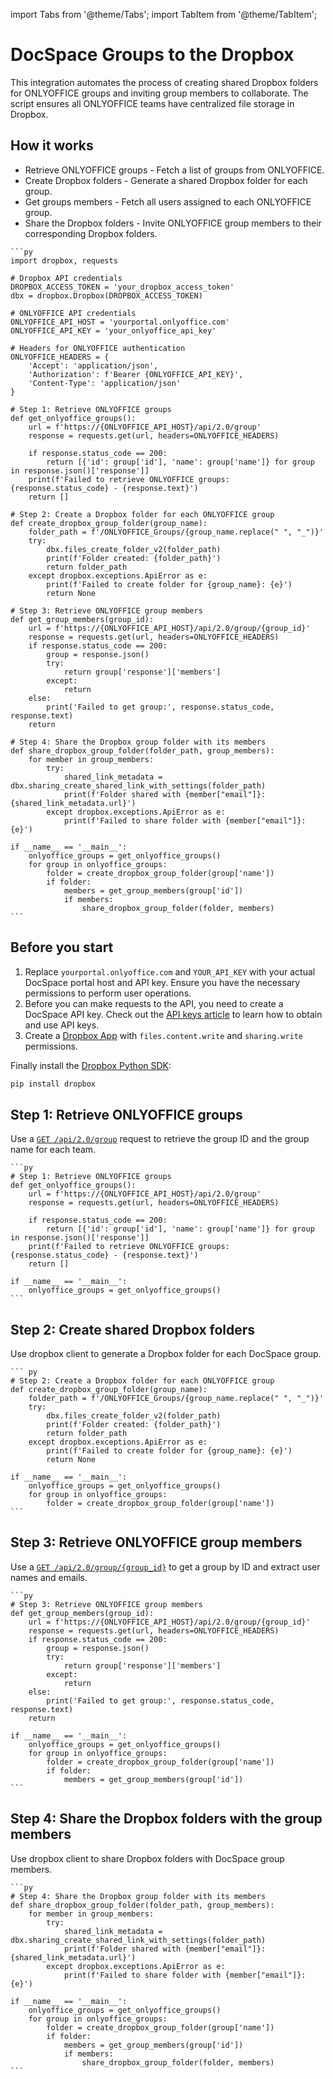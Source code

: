 import Tabs from '@theme/Tabs';
import TabItem from '@theme/TabItem';

# DocSpace Groups to the Dropbox
This integration automates the process of creating shared Dropbox folders for ONLYOFFICE groups and inviting group members to collaborate. 
The script ensures all ONLYOFFICE teams have centralized file storage in Dropbox.

## How it works
- Retrieve ONLYOFFICE groups - Fetch a list of groups from ONLYOFFICE.
- Create Dropbox folders - Generate a shared Dropbox folder for each group.
- Get groups members - Fetch all users assigned to each ONLYOFFICE group.
- Share the Dropbox folders - Invite ONLYOFFICE group members to their corresponding Dropbox folders.

<Tabs>
  <TabItem value="py" label="Python">

    ```py
    import dropbox, requests
 
    # Dropbox API credentials
    DROPBOX_ACCESS_TOKEN = 'your_dropbox_access_token'
    dbx = dropbox.Dropbox(DROPBOX_ACCESS_TOKEN)
    
    # ONLYOFFICE API credentials
    ONLYOFFICE_API_HOST = 'yourportal.onlyoffice.com'
    ONLYOFFICE_API_KEY = 'your_onlyoffice_api_key'
    
    # Headers for ONLYOFFICE authentication
    ONLYOFFICE_HEADERS = {
        'Accept': 'application/json',
        'Authorization': f'Bearer {ONLYOFFICE_API_KEY}',
        'Content-Type': 'application/json'
    }
    
    # Step 1: Retrieve ONLYOFFICE groups
    def get_onlyoffice_groups():
        url = f'https://{ONLYOFFICE_API_HOST}/api/2.0/group'
        response = requests.get(url, headers=ONLYOFFICE_HEADERS)
        
        if response.status_code == 200:
            return [{'id': group['id'], 'name': group['name']} for group in response.json()['response']]
        print(f'Failed to retrieve ONLYOFFICE groups: {response.status_code} - {response.text}')
        return []
    
    # Step 2: Create a Dropbox folder for each ONLYOFFICE group
    def create_dropbox_group_folder(group_name):
        folder_path = f'/ONLYOFFICE_Groups/{group_name.replace(" ", "_")}'
        try:
            dbx.files_create_folder_v2(folder_path)
            print(f'Folder created: {folder_path}')
            return folder_path
        except dropbox.exceptions.ApiError as e:
            print(f'Failed to create folder for {group_name}: {e}')
            return None
    
    # Step 3: Retrieve ONLYOFFICE group members
    def get_group_members(group_id):
        url = f'https://{ONLYOFFICE_API_HOST}/api/2.0/group/{group_id}'
        response = requests.get(url, headers=ONLYOFFICE_HEADERS)
        if response.status_code == 200:
            group = response.json()
            try:
                return group['response']['members']
            except:
                return
        else:
            print('Failed to get group:', response.status_code, response.text)
        return
    
    # Step 4: Share the Dropbox group folder with its members
    def share_dropbox_group_folder(folder_path, group_members):
        for member in group_members:
            try:
                shared_link_metadata = dbx.sharing_create_shared_link_with_settings(folder_path)
                print(f'Folder shared with {member["email"]}: {shared_link_metadata.url}')
            except dropbox.exceptions.ApiError as e:
                print(f'Failed to share folder with {member["email"]}: {e}')
    
    if __name__ == '__main__':
        onlyoffice_groups = get_onlyoffice_groups()
        for group in onlyoffice_groups:
            folder = create_dropbox_group_folder(group['name'])
            if folder:
                members = get_group_members(group['id'])
                if members:
                    share_dropbox_group_folder(folder, members)
    ```

  </TabItem>
</Tabs>

## Before you start
1. Replace `yourportal.onlyoffice.com` and `YOUR_API_KEY` with your actual DocSpace portal host and API key. Ensure you have the necessary permissions to perform user operations.
2. Before you can make requests to the API, you need to create a DocSpace API key. Check out the [API keys article](../../../get-started/authentication/api-keys/) to learn how to obtain and use API keys.
3. Create a [Dropbox App](https://www.dropbox.com/developers) with `files.content.write` and `sharing.write` permissions.

Finally install the [Dropbox Python SDK](https://www.dropbox.com/developers/documentation/python#install):
```bash
pip install dropbox
```

## Step 1: Retrieve ONLYOFFICE groups
Use a [`GET /api/2.0/group`](../../../usage-api/get-groups) request to retrieve the group ID and the group name for each team.

<Tabs>
  <TabItem value="py" label="Python">

    ```py
    # Step 1: Retrieve ONLYOFFICE groups
    def get_onlyoffice_groups():
        url = f'https://{ONLYOFFICE_API_HOST}/api/2.0/group'
        response = requests.get(url, headers=ONLYOFFICE_HEADERS)
        
        if response.status_code == 200:
            return [{'id': group['id'], 'name': group['name']} for group in response.json()['response']]
        print(f'Failed to retrieve ONLYOFFICE groups: {response.status_code} - {response.text}')
        return []

    if __name__ == '__main__':
        onlyoffice_groups = get_onlyoffice_groups()
    ```

  </TabItem>
</Tabs>

## Step 2: Create shared Dropbox folders
Use dropbox client to generate a Dropbox folder for each DocSpace group.

<Tabs>
  <TabItem value="py" label="Python">

    ``` py
    # Step 2: Create a Dropbox folder for each ONLYOFFICE group
    def create_dropbox_group_folder(group_name):
        folder_path = f'/ONLYOFFICE_Groups/{group_name.replace(" ", "_")}'
        try:
            dbx.files_create_folder_v2(folder_path)
            print(f'Folder created: {folder_path}')
            return folder_path
        except dropbox.exceptions.ApiError as e:
            print(f'Failed to create folder for {group_name}: {e}')
            return None

    if __name__ == '__main__':
        onlyoffice_groups = get_onlyoffice_groups()
        for group in onlyoffice_groups:
            folder = create_dropbox_group_folder(group['name'])
    ```

  </TabItem>
</Tabs>

## Step 3: Retrieve ONLYOFFICE group members
Use a [`GET /api/2.0/group/{group_id}`](../../../usage-api/get-group) to get a group by ID and extract user names and emails.

<Tabs>
  <TabItem value="py" label="Python">

    ```py
    # Step 3: Retrieve ONLYOFFICE group members
    def get_group_members(group_id):
        url = f'https://{ONLYOFFICE_API_HOST}/api/2.0/group/{group_id}'
        response = requests.get(url, headers=ONLYOFFICE_HEADERS)
        if response.status_code == 200:
            group = response.json()
            try:
                return group['response']['members']
            except:
                return
        else:
            print('Failed to get group:', response.status_code, response.text)
        return

    if __name__ == '__main__':
        onlyoffice_groups = get_onlyoffice_groups()
        for group in onlyoffice_groups:
            folder = create_dropbox_group_folder(group['name'])
            if folder:
                members = get_group_members(group['id'])
    ```

  </TabItem>
</Tabs>

## Step 4: Share the Dropbox folders with the group members
Use dropbox client to share Dropbox folders with DocSpace group members.

<Tabs>
  <TabItem value="py" label="Python">

    ```py
    # Step 4: Share the Dropbox group folder with its members
    def share_dropbox_group_folder(folder_path, group_members):
        for member in group_members:
            try:
                shared_link_metadata = dbx.sharing_create_shared_link_with_settings(folder_path)
                print(f'Folder shared with {member["email"]}: {shared_link_metadata.url}')
            except dropbox.exceptions.ApiError as e:
                print(f'Failed to share folder with {member["email"]}: {e}')
    
    if __name__ == '__main__':
        onlyoffice_groups = get_onlyoffice_groups()
        for group in onlyoffice_groups:
            folder = create_dropbox_group_folder(group['name'])
            if folder:
                members = get_group_members(group['id'])
                if members:
                    share_dropbox_group_folder(folder, members)
    ```
    
  </TabItem>
</Tabs>